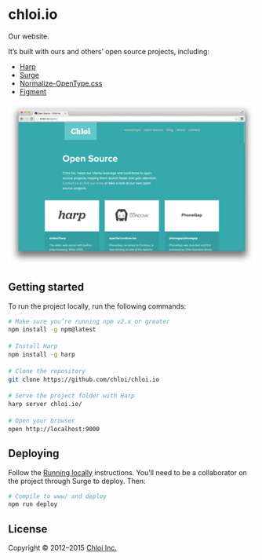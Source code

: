 # chloi.io

Our website.

It’s built with ours and others’ open source projects, including:

- [Harp](http://github.com/sintaxi/harp)
- [Surge](http://github.com/sintaxi/surge)
- [Normalize-OpenType.css](https://github.com/kennethormandy/normalize-opentype.css)
- [Figment](http://github.com/kennethormandy/figment)

![](preview.png)

## Getting started

To run the project locally, run the following commands:

```bash
# Make sure you’re running npm v2.x or greater
npm install -g npm@latest

# Install Harp
npm install -g harp

# Clone the repository
git clone https://github.com/chloi/chloi.io

# Serve the project folder with Harp
harp server chloi.io/

# Open your browser
open http://localhost:9000
```

## Deploying

Follow the [Running locally](#running-locally) instructions. You’ll need to be a collaborator on the project through Surge to deploy. Then:

```bash
# Compile to www/ and deploy
npm run deploy
```

## License

Copyright © 2012–2015 [Chloi Inc.](http://chloi.io)
